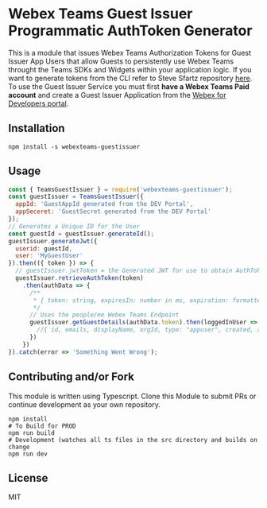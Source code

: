 # Webex Teams Guest Issuer Programmatic AuthToken Generator

This is a module that issues Webex Teams Authorization Tokens for Guest Issuer App Users that allow Guests to persistently use Webex Teams throught the Teams SDKs and Widgets within your application logic. If you want to generate tokens from the CLI refer to Steve Sfartz repository [here](https://github.com/ObjectIsAdvantag/guestissuer). To use the Guest Issuer Service you must first __have a Webex Teams Paid account__ and create a Guest Issuer Application from the [Webex for Developers portal](https://developer.webex.com/add-guest.html).

## Installation
```
npm install -s webexteams-guestissuer
```

## Usage
```javascript
const { TeamsGuestIssuer } = require('webexteams-guestissuer');
const guestIssuer = TeamsGuestIssuer({
  appId: 'GuestAppId generated from the DEV Portal',
  appSeceret: 'GuestSecret generated from the DEV Portal'
});
// Generates a Unique ID for the User
const guestId = guestIssuer.generateId();
guestIssuer.generateJwt({
  userid: guestId,
  user: 'MyGuestUser'
}).then(({ token }) => {
  // guestIssuer.jwtToken = the Generated JWT for use to obtain AuthToken
  guestIssuer.retrieveAuthToken(token)
    .then(authData => {
      /**
       * { token: string, expiresIn: number in ms, expiration: formatted date }
       */
      // Uses the people/me Webex Teams Endpoint
      guestIssuer.getGuestDetails(authData.token).then(loggedInUser => {
        //{ id, emails, displayName, orgId, type: "appuser", created, avatar }
      })
    })
}).catch(error => 'Something Went Wrong');
```

## Contributing and/or Fork

This module is written using Typescript. Clone this Module to submit PRs or continue development as your own repository.

```
npm install
# To Build for PROD
npm run build
# Development (watches all ts files in the src directory and builds on change
npm run dev
```

## License
MIT
